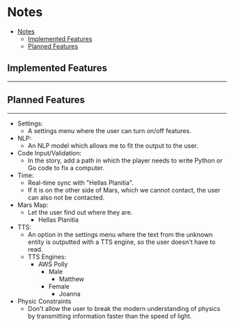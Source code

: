 # Notes

<!-- TOC start -->
- [Notes](#notes)
  - [Implemented Features](#implemented-features)
  - [Planned Features](#planned-features)
<!-- TOC end -->

## Implemented Features

---

## Planned Features

---

- Settings:
  - A settings menu where the user can turn on/off features.
- NLP:
  - An NLP model which allows me to fit the output to the user.
- Code Input/Validation:
  - In the story, add a path in which the player needs to write Python or Go code to fix a computer.
- Time:
  - Real-time sync with "Hellas Planitia".
  - If it is on the other side of Mars, which we cannot contact, the user can also not be contacted.
- Mars Map:
  - Let the user find out where they are.
    - Hellas Planitia
- TTS:
  - An option in the settings menu where the text from the unknown entity is outputted with a TTS engine, so the user doesn't have to read.
  - TTS Engines:
    - AWS Polly
      - Male
        - Matthew
      - Female
        - Joanna
- Physic Constraints
  - Don't allow the user to break the modern understanding of physics by transmitting information faster than the speed of light.
